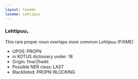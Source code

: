 ```yaml
---
layout: lexeme
lexeme: Lehtipuu
---
```


###  Lehtipuu₁

This rare proper noun overlaps more common *Lehtipuu* (FIXME)
* UPOS:  PROPN
* in KOTUS dictionary under:  18
* Origin:  finer|fiwikt
* Possible NER class:  LAST
* Blacklisted:  PROPN-BLOCKING

